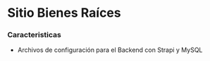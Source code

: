 # Sitio Bienes Raíces

### Caracteristicas

 + Archivos de configuración para el Backend con Strapi y MySQL

